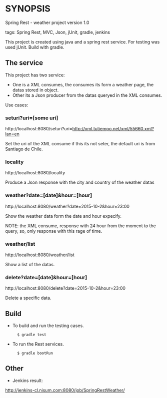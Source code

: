 # SYNOPSIS
Spring Rest - weather project version 1.0

tags: Spring Rest, MVC, Json, jUnit, gradle, jenkins

This project is created using java and a spring rest service.
For testing was used jUnit.
Build with gradle.


## The service
This project has two service:
* One is a XML consumes, the consumes its form a weather page, the datas stored in object.
* Other its a Json producer from the datas queryed in the XML consumes.

Use cases:

### seturi?uri=[some uri]
http://localhost:8080/seturi?uri=http://xml.tutiempo.net/xml/55660.xml?lan=en

Set the uri of the XML consume
if this its not seter, the default uri is from Santiago de Chile.

### locality
http://localhost:8080/locality

Produce a Json response with the city and country of the weather datas

### weather?date=[date]&hour=[hour]
http://localhost:8080/weather?date=2015-10-2&hour=23:00

Show the weather data form the date and hour expecify.

NOTE: the XML consume, response with 24 hour from the moment to the query, so, only response with this rage of time.

### weather/list
http://localhost:8080/weather/list

Show a list of the datas.

### delete?date=[date]&hour=[hour]
http://localhost:8080/delete?date=2015-10-2&hour=23:00

Delete a specific data.

## Build

* To build and run the testing cases.

        $ gradle test

* To run the Rest services.

		$ gradle bootRun

## Other
* Jenkins result:

http://jenkins-cl.nisum.com:8080/job/SpringRestWeather/
